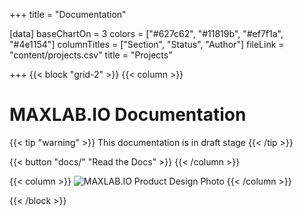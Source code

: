 +++
title = "Documentation"

[data]
baseChartOn = 3
colors = ["#627c62", "#11819b", "#ef7f1a", "#4e1154"]
columnTitles = ["Section", "Status", "Author"]
fileLink = "content/projects.csv"
title = "Projects"

+++
{{< block "grid-2" >}}
{{< column >}}

# MAXLAB.IO Documentation

{{< tip "warning" >}}
This documentation is in draft stage
{{< /tip >}}

{{< button "docs/" "Read the Docs" >}}
{{< /column >}}

{{< column >}}
![MAXLAB.IO Product Design Photo](/images/maxlab_product_design.jpg)
{{< /column >}}

{{< /block >}}